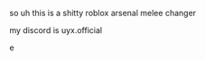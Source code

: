 so uh this is a shitty roblox arsenal melee changer


my discord is uyx.official































e
